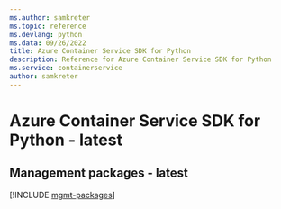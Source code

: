 ```yaml
---
ms.author: samkreter
ms.topic: reference
ms.devlang: python
ms.data: 09/26/2022
title: Azure Container Service SDK for Python
description: Reference for Azure Container Service SDK for Python
ms.service: containerservice
author: samkreter
---
```

# Azure Container Service SDK for Python - latest

## Management packages - latest
[!INCLUDE [mgmt-packages](container-service-mgmt-index.md)]